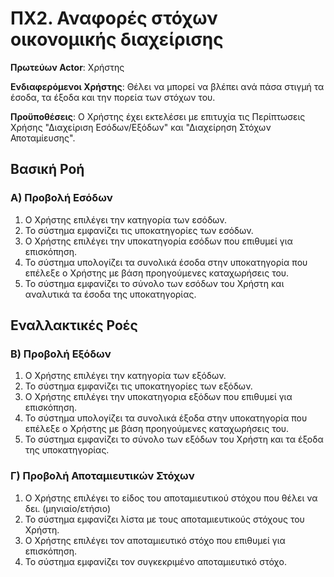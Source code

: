 <h1>ΠΧ2. Αναφορές στόχων οικονομικής διαχείρισης</h1>

**Πρωτεύων Actor**: Χρήστης

**Ενδιαφερόμενοι Χρήστης**: Θέλει να μπορεί να βλέπει ανά πάσα στιγμή τα έσοδα, τα έξοδα και την πορεία των στόχων του.

**Προϋποθέσεις**: Ο Χρήστης έχει εκτελέσει με επιτυχία τις Περίπτωσεις Χρήσης "Διαχείριση Εσόδων/Εξόδων" και "Διαχείρηση Στόχων Αποταμίευσης".

<h2>Βασική Ροή</h2>

### Α) Προβολή Εσόδων

1. Ο Xρήστης επιλέγει την κατηγορία των εσόδων.
2. Το σύστημα εμφανίζει τις υποκατηγορίες των εσόδων.
3. Ο Xρήστης επιλέγει την υποκατηγορία εσόδων που επιθυμεί για επισκόπηση.
4. Το σύστημα υπολογίζει τα συνολικά έσοδα στην υποκατηγορία που επέλεξε ο Χρήστης με βάση προηγούμενες καταχωρήσεις του.
5. Το σύστημα εμφανίζει το σύνολο των εσόδων του Χρήστη και αναλυτικά τα έσοδα της υποκατηγορίας.

<h2>Εναλλακτικές Ροές</h2>

### Β) Προβολή Εξόδων

1. Ο Xρήστης επιλέγει την κατηγορία των εξόδων.
2. Το σύστημα εμφανίζει τις υποκατηγορίες των εξόδων.
3. Ο Xρήστης επιλέγει την υποκατηγορια εξόδων που επιθυμεί για επισκόπηση.
4. Το σύστημα υπολογίζει τα συνολικά έξοδα στην υποκατηγορία που επέλεξε ο Χρήστης με βάση προηγούμενες καταχωρήσεις του.
5. Το σύστημα εμφανίζει το σύνολο των εξόδων του Χρήστη και τα έξοδα της υποκατηγορίας.

### Γ) Προβολή Αποταμιευτικών Στόχων

1. Ο Xρήστης επιλέγει το είδος του αποταμιευτικού στόχου που θέλει να δει. (μηνιαίο/ετήσιο)
2. Το σύστημα εμφανίζει λίστα με τους αποταμιευτικούς στόχους του Χρήστη.
3. Ο Χρήστης επιλέγει τον αποταμιευτικό στόχο που επιθυμεί για επισκόπηση.
4. Το σύστημα εμφανίζει τον συγκεκριμένο αποταμιευτικό στόχο.

